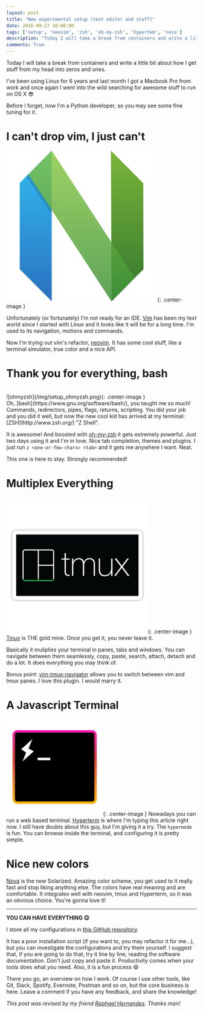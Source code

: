 ```yaml
---
layout: post
title: "New experimental setup (text editor and stuff)"
date: 2016-09-27 10:00:00
tags: ['setup', 'neovim', 'zsh', 'oh-my-zsh', 'hypertem', 'nova']
description: "Today I will take a break from containers and write a little bit about how I get stuff from my head into zeros and ones. I've been using open source operating systems - a.k.a. Linux - for 6 years and last month I got a Macbook Pro from work and once again I went into the wild searching for awesome stuff to run on OS X :sunglasses:"
comments: True
---
```


Today I will take a break from containers and write a little bit about how I get stuff from my head into zeros and ones. 

I've been using Linux for 6 years and last month I got a Macbook Pro from work and once again I went into the wild searching for awesome stuff to run on OS X :sunglasses:

Before I forget, now I'm a Python developer, so you may see some fine tuning for it.

# I can't drop vim, I just can't
![neovim](/img/setup_neovim.png){: .center-image }

Unfortunately (or fortunately) I'm not ready for an IDE. [Vim](http://www.vim.org/) has been my text world since I started with Linux and it looks like it will be for a long time. I'm used to its navigation, motions and commands.

Now I'm trying out vim's refactor, [neovim](https://neovim.io/). It has some cool stuff, like a terminal simulator, true color and a nice API.    

# Thank you for everything, bash
<br>
![ohmyzsh](/img/setup_ohmyzsh.png){: .center-image }
<br>
Oh, [bash](https://www.gnu.org/software/bash/), you taught me so much! Commands, redirectors, pipes, flags, returns, scripting. You did your job and you did it well, but now the new cool kid has arrived at my terminal: [ZSH](http://www.zsh.org/) "Z Shell". 

It is awesome! And boosted with [oh-my-zsh](https://github.com/robbyrussell/oh-my-zsh) it gets extremely powerful. Just two days using it and I'm in love. Nice tab completion, themes and plugins. I just run `z <one-or-few-chars> <tab>` and it gets me anywhere I want. Neat.

This one is here to stay. Strongly recommended!

# Multiplex Everything
![tmux](/img/setup_tmux.png){: .center-image }
[Tmux](https://tmux.github.io/) is THE gold mine. Once you get it, you never leave it. 

Basically it muliplies your terminal in panes, tabs and windows. You can navigate between them seamlessly, copy, paste, search, attach, detach and do a lot. It does everything you may think of.

Bonus point: [vim-tmux-navigator](https://github.com/christoomey/vim-tmux-navigator) allows you to switch between vim and tmux panes. I love this plugin. I would marry it.

# A Javascript Terminal
![hyperterm](/img/setup_hyperterm.png){: .center-image }
Nowadays you can run a web based terminal. [Hyperterm](https://hyperterm.org/) is where I'm typing this article right now. I still have doubts about this guy, but I'm giving it a try. The `hypermode` is fun. You can browse inside the terminal, and configuring it is pretty simple.

# Nice new colors
[Nova](http://www.trevordmiller.com/nova/) is the new Solarized. Amazing color scheme, you get used to it really fast and stop liking anything else. The colors have real meaning and are comfortable. It integrates well with neovim, tmux and Hyperterm, so it was an obvious choice. You're gonna love it!

---

**YOU CAN HAVE EVERYTHING :relieved:**

I store all my configurations in [this GitHub repository](https://github.com/jonatasbaldin/dotfiles). 

It has a poor installation script (if you want to, you may refactor it for me...), but you can investigate the configurations and try them yourself. I suggest that, if you are going to do that, try it line by line, reading the software documentation. Don't just copy and paste it. Productivity comes when your tools does what *you* need. Also, it is a fun process :smile:

There you go, an overview on how I work. Of course I use other tools, like Git, Slack, Spotify, Evernote, Postman and so on, but the core business is here. Leave a comment if you have any feedback, and share the knowledge!

*This post was revised by my friend [Raphael Hernandes](https://raphaelhernandes.com/). Thanks man!*
